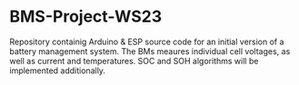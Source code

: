 # BMS-Project-WS23
Repository containig Arduino &amp; ESP source code for an initial version of a battery management system. The BMs meaures individual cell voltages, as well as current and temperatures. SOC and SOH algorithms will be implemented additionally.
